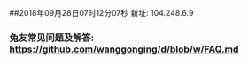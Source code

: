 ##2018年09月28日07时12分07秒 新址: 104.248.6.9
### 兔友常见问题及解答: https://github.com/wanggonging/d/blob/w/FAQ.md

